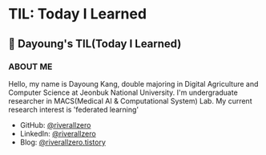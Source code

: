 # TIL: Today I Learned

## 📖 Dayoung's TIL(Today I Learned)

### ABOUT ME
Hello, my name is Dayoung Kang, double majoring in Digital Agriculture and Computer Science at Jeonbuk National University. 
I'm undergraduate researcher in MACS(Medical AI & Computational System) Lab.
My current research interest is 'federated learning'

- GitHub: [@riverallzero](https://github.com/riverallzero)
- LinkedIn: [@riverallzero](https://www.linkedin.com/in/riverallzero/)
- Blog: [@riverallzero.tistory](https://riverallzero.tistory.com/)
